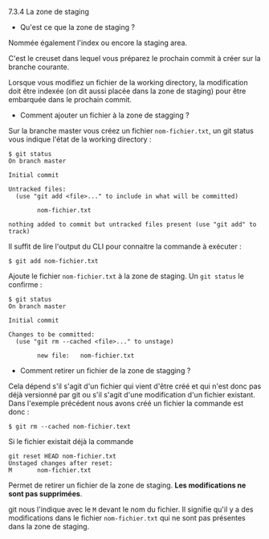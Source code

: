 7.3.4 La zone de staging
- Qu'est ce que la zone de staging ?

Nommée également l'index ou encore la staging area. 

C'est le creuset dans lequel vous préparez le prochain commit à créer sur la branche courante.

Lorsque vous modifiez un fichier de la working directory, la modification doit être indexée (on dit aussi placée dans la zone de staging) pour être embarquée dans le prochain commit.

- Comment ajouter un fichier à la zone de stagging ?

Sur la branche master vous créez un fichier `nom-fichier.txt`, un git status vous indique l'état de la working directory :

```
$ git status
On branch master

Initial commit

Untracked files:
  (use "git add <file>..." to include in what will be committed)

        nom-fichier.txt

nothing added to commit but untracked files present (use "git add" to track)
```

Il suffit de lire l'output du CLI pour connaitre la commande à exécuter :

```
$ git add nom-fichier.txt
```

Ajoute le fichier `nom-fichier.txt` à la zone de staging. Un `git status` le confirme : 

```
$ git status
On branch master

Initial commit

Changes to be committed:
  (use "git rm --cached <file>..." to unstage)

        new file:   nom-fichier.txt
```

- Comment retirer un fichier de la zone de stagging ?

Cela dépend s'il s'agit d'un fichier qui vient d'être créé et qui n'est donc pas déjà versionné par git ou s'il s'agit d'une modification d'un fichier existant. Dans l'exemple précédent nous avons créé un fichier la commande est donc :

```
$ git rm --cached nom-fichier.text
```

Si le fichier existait déjà la commande 

```
git reset HEAD nom-fichier.txt
Unstaged changes after reset:
M       nom-fichier.txt
```

Permet de retirer un fichier de la zone de staging. **Les modifications ne sont pas supprimées**. 

git nous l'indique avec le `M` devant le nom du fichier. Il signifie qu'il y a des modifications dans le fichier `nom-fichier.txt` qui ne sont pas présentes dans la zone de staging.
